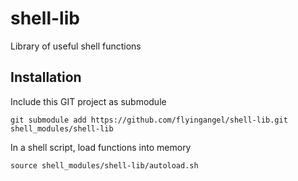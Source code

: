 # shell-lib

Library of useful shell functions

## Installation

Include this GIT project as submodule

    git submodule add https://github.com/flyingangel/shell-lib.git shell_modules/shell-lib

In a shell script, load functions into memory

    source shell_modules/shell-lib/autoload.sh
